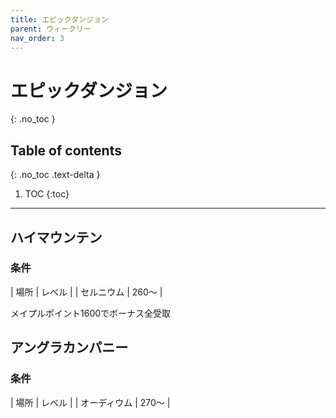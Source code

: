 ```yaml
---
title: エピックダンジョン
parent: ウィークリー
nav_order: 3
---
```



# エピックダンジョン
{: .no_toc }

## Table of contents
{: .no_toc .text-delta }

1. TOC
{:toc}

---

## ハイマウンテン

### 条件


| 場所 | レベル                      |
| セルニウム | 260～ |

メイプルポイント1600でボーナス全受取


## アングラカンパニー

### 条件


| 場所 | レベル                      |
| オーディウム | 270～ |


